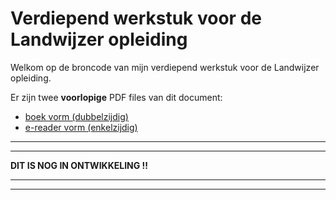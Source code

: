 # Verdiepend werkstuk voor de Landwijzer opleiding

Welkom op de broncode van mijn verdiepend werkstuk voor de Landwijzer opleiding.

Er zijn twee **voorlopige** PDF files van dit document:

- [boek vorm (dubbelzijdig)](https://github.com/EricSeynaeve/landwijzer_werkstuk/raw/main/text/manuscript.pdf)
- [e-reader vorm (enkelzijdig)](https://github.com/EricSeynaeve/landwijzer_werkstuk/raw/main/text/manuscript_single.pdf)

************************************
**                                **
  **DIT IS NOG IN ONTWIKKELING !!** 
**                                **
************************************
